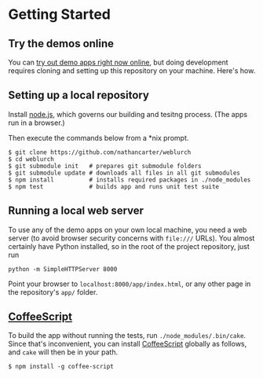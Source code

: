 
# Getting Started

## Try the demos online

You can [try out demo apps right now online](doc/tutorial.md), but doing
development requires cloning and setting up this repository on your machine.
Here's how.

## Setting up a local repository

Install [node.js](http://nodejs.org), which governs our building and tesitng
process.  (The apps run in a browser.)

Then execute the commands below from a \*nix prompt.
```
$ git clone https://github.com/nathancarter/weblurch
$ cd weblurch
$ git submodule init   # prepares git submodule folders
$ git submodule update # downloads all files in all git submodules
$ npm install          # installs required packages in ./node_modules
$ npm test             # builds app and runs unit test suite
```

## Running a local web server

To use any of the demo apps on your own local machine, you need a web server
(to avoid browser security concerns with `file:///` URLs).  You almost
certainly have Python installed, so in the root of the project repository,
just run
```
python -m SimpleHTTPServer 8000
```
Point your browser to `localhost:8000/app/index.html`, or any other page in
the repository's `app/` folder.

## [CoffeeScript](http://www.coffeescript.org)

To build the app without running the tests, run `./node_modules/.bin/cake`.
Since that's inconvenient, you can install
[CoffeeScript](http://www.coffeescript.org) globally as follows, and `cake`
will then be in your path.
```
$ npm install -g coffee-script
```
